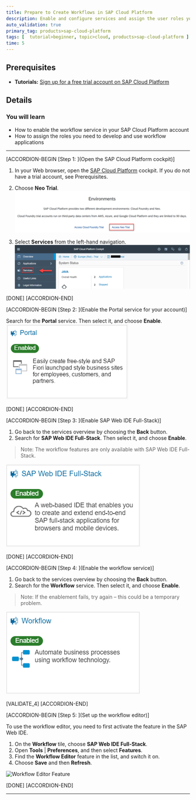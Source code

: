 ```yaml
---
title: Prepare to Create Workflows in SAP Cloud Platform
description: Enable and configure services and assign the user roles you'll need for creating workflows.
auto_validation: true
primary_tag: products>sap-cloud-platform
tags: [  tutorial>beginner, topic>cloud, products>sap-cloud-platform ]
time: 5
---
```


## Prerequisites  
 - **Tutorials:** [Sign up for a free trial account on SAP Cloud Platform](hcp-create-trial-account)

## Details
### You will learn  
  - How to enable the workflow service in your SAP Cloud Platform account
  - How to assign the roles you need to develop and use workflow applications

---

[ACCORDION-BEGIN [Step 1: ](Open the SAP Cloud Platform cockpit)]

1. In your Web browser, open the [SAP Cloud Platform](https://account.hanatrial.ondemand.com/cockpit) cockpit. If you do not have a trial account, see Prerequisites.
2. Choose **Neo Trial**.
![Choose Neo Trial](choose-neo-trial.png)

3. Select **Services** from the left-hand navigation.
![Select Service](select-services.png)

[DONE]
[ACCORDION-END]

[ACCORDION-BEGIN [Step 2: ](Enable the Portal service for your account)]

Search for the **Portal** service. Then select it, and choose **Enable**.
![Enable the Portal service](portal-enabled.png)

[DONE]
[ACCORDION-END]

[ACCORDION-BEGIN [Step 3: ](Enable SAP Web IDE Full-Stack)]

1. Go back to the services overview by choosing the **Back** button.
2. Search for **SAP Web IDE Full-Stack**. Then select it, and choose **Enable**.
> Note: The workflow features are only available with SAP Web IDE Full-Stack.

![Enable SAP Web IDE](webide-enabled.png)

[DONE]
[ACCORDION-END]

[ACCORDION-BEGIN [Step 4: ](Enable the workflow service)]

1. Go back to the services overview by choosing the **Back** button.
2. Search for the **Workflow** service. Then select it, and choose **Enable**.
> Note: If the enablement fails, try again – this could be a temporary problem.

![Enable the workflow service](workflow-enabled.png)

[VALIDATE_4]
[ACCORDION-END]

[ACCORDION-BEGIN [Step 5: ](Set up the workflow editor)]

To use the workflow editor, you need to first activate the feature in the SAP Web IDE.

  1. On the **Workflow** tile, choose **SAP Web IDE Full-Stack**.
  2. Open **Tools** | **Preferences**, and then select **Features**.
  3. Find the **Workflow Editor** feature in the list, and switch it on.
  4. Choose **Save** and then **Refresh**.

![Workflow Editor Feature](workflow-editor-new.png)

[DONE]
[ACCORDION-END]

---
